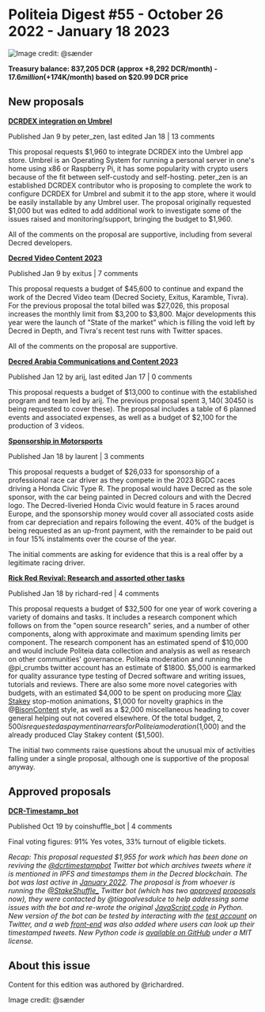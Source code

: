 # Politeia Digest #55 - October 26 2022 - January 18 2023

![Image credit: @sænder](img/issue055/055-title.png)

**Treasury balance: 837,205 DCR (approx +8,292 DCR/month) - $17.6 million (+$174K/month) based on $20.99 DCR price**

## New proposals

**[DCRDEX integration on Umbrel](https://proposals.decred.org/record/8d83046)**

Published Jan 9 by peter_zen, last edited Jan 18 | 13 comments

This proposal requests $1,960 to integrate DCRDEX into the Umbrel app store. Umbrel is an Operating System for running a personal server in one's home using x86 or Raspberry Pi, it has some popularity with crypto users because of the fit between self-custody and self-hosting. peter_zen is an established DCRDEX contributor who is proposing to complete the work to configure DCRDEX for Umbrel and submit it to the app store, where it would be easily installable by any Umbrel user. The proposal originally requested $1,000 but was edited to add additional work to investigate some of the issues raised and monitoring/support, bringing the budget to $1,960.

All of the comments on the proposal are supportive, including from several Decred developers.

**[Decred Video Content 2023](https://proposals.decred.org/record/56a439a)**

Published Jan 9 by exitus | 7 comments

This proposal requests a budget of $45,600 to continue and expand the work of the Decred Video team (Decred Society, Exitus, Karamble, Tivra). For the previous proposal the total billed was $27,026, this proposal increases the monthly limit from $3,200 to $3,800. Major developments this year were the launch of "State of the market" which is filling the void left by Decred in Depth, and Tivra's recent test runs with Twitter spaces.

All of the comments on the proposal are supportive.

**[Decred Arabia Communications and Content 2023](https://proposals.decred.org/record/5b975ba)**

Published Jan 12 by arij, last edited Jan 17 | 0 comments

This proposal requests a budget of $13,000 to continue with the established program and team led by arij. The previous proposal spent $3,140 (~30% of budget), and members attended 5 events, with a further 2 after the proposal ended ($450 is being requested to cover these). The proposal includes a table of 6 planned events and associated expenses, as well as a budget of $2,100 for the production of 3 videos.

**[Sponsorship in Motorsports](https://proposals.decred.org/record/2b19c56)**

Published Jan 18 by laurent | 3 comments

This proposal requests a budget of $26,033 for sponsorship of a professional race car driver as they compete in the 2023 BGDC races driving a Honda Civic Type R. The proposal would have Decred as the sole sponsor, with the car being painted in Decred colours and with the Decred logo. The Decred-liveried Honda Civic would feature in 5 races around Europe, and the sponsorship money would cover all associated costs aside from car depreciation and repairs following the event. 40% of the budget is being requested as an up-front payment, with the remainder to be paid out in four 15% instalments over the course of the year.

The initial comments are asking for evidence that this is a real offer by a legitimate racing driver.

**[Rick Red Revival: Research and assorted other tasks](https://proposals.decred.org/record/f12258b)**

Published Jan 18 by richard-red | 4 comments

This proposal requests a budget of $32,500 for one year of work covering a variety of domains and tasks. It includes a research component which follows on from the "open source research" series, and a number of other components, along with approximate and maximum spending limits per component. The research component has an estimated spend of $10,000 and would include Politeia data collection and analysis as well as research on other communities' governance. Politeia moderation and running the @pi_crumbs twitter account has an estimate of $1800. $5,000 is earmarked for quality assurance type testing of Decred software and writing issues, tutorials and reviews. There are also some more novel categories with budgets, with an estimated $4,000 to be spent on producing more [Clay Stakey](https://www.youtube.com/@claystakey5157) stop-motion animations,  $1,000 for novelty graphics in the @[BisonContent](https://twitter.com/BisonContent) style, as well as a $2,000 miscellaneous heading to cover general helping out not covered elsewhere. Of the total budget, $2,500 is requested as payment in arrears for Politeia moderation ($1,000) and the already produced Clay Stakey content ($1,500).

The initial two comments raise questions about the unusual mix of activities falling under a single proposal, although one is supportive of the proposal anyway.

## Approved proposals

**[DCR-Timestamp_bot](https://proposals.decred.org/record/0848cc9)**

Published Oct 19 by coinshuffle_bot | 4 comments

Final voting figures: 91% Yes votes, 33% turnout of eligible tickets.

*Recap: This proposal requested $1,955 for work which has been done on reviving the [@dcrtimestampbot](https://twitter.com/dcrtimestampbot) Twitter bot which archives tweets where it is mentioned in IPFS and timestamps them in the Decred blockchain. The bot was last active in [January 2022](https://twitter.com/dcrtimestampbot/status/1480249464988307457). The proposal is from whoever is running the [@StakeShuffle_](https://twitter.com/StakeShuffle_) Twitter bot (which has two [approved](https://proposals.decred.org/record/2895755) [proposals](https://proposals.decred.org/record/1a290d8) now), they were contacted by @tiagoalvesdulce to help addressing some issues with the bot and re-wrote the original [JavaScript code](https://github.com/tiagoalvesdulce/dcrtimestamptweet) in Python. New version of the bot can be tested by interacting with the [test account](https://twitter.com/test2332_te) on Twitter, and a web [front-end](https://dcr-timestampbot.com/) was also added where users can look up their timestamped tweets. New Python code is [available on GitHub](https://github.com/JC60522/dcr_timestampbot) under a MIT license.*


## About this issue

Content for this edition was authored by @richardred.

Image credit: @sænder
